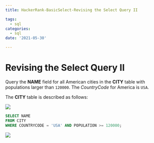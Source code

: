 ```yaml
---
title: HackerRank-BasicSelect-Revising the Select Query II

tags: 
  - sql
categories: 
  - sql
date: '2021-05-30'

---
```


# Revising the Select Query II 
Query the  **NAME**  field for all American cities in the  **CITY**  table with populations larger than  `120000`. The  _CountryCode_  for America is  `USA`.

The  **CITY**  table is described as follows:

![](https://s3.amazonaws.com/hr-challenge-images/8137/1449729804-f21d187d0f-CITY.jpg)

```sql
SELECT NAME
FROM CITY
WHERE COUNTRYCODE = 'USA' AND POPULATION >= 120000;
```

![](https://i.imgur.com/AN9t0mM.png)

